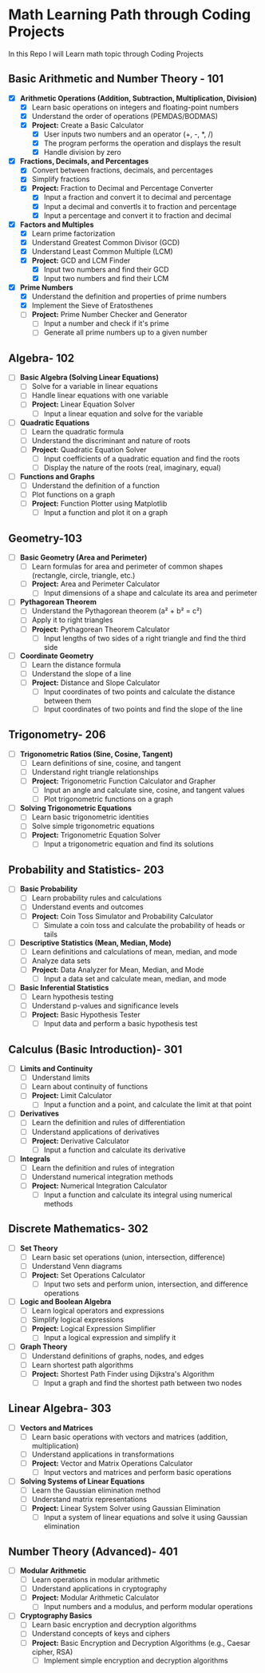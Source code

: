 # Math Learning Path through Coding Projects
In this Repo I will Learn math topic through Coding Projects
## Basic Arithmetic and Number Theory - 101
- [x] **Arithmetic Operations (Addition, Subtraction, Multiplication, Division)**
  - [x] Learn basic operations on integers and floating-point numbers
  - [x] Understand the order of operations (PEMDAS/BODMAS)
  - [x] **Project:** Create a Basic Calculator
    - [x] User inputs two numbers and an operator (+, -, *, /)
    - [x] The program performs the operation and displays the result
    - [x] Handle division by zero

- [x] **Fractions, Decimals, and Percentages**
  - [x] Convert between fractions, decimals, and percentages
  - [x] Simplify fractions
  - [x] **Project:** Fraction to Decimal and Percentage Converter
    - [x] Input a fraction and convert it to decimal and percentage
    - [x] Input a decimal and convertls
    it to fraction and percentage
    - [x] Input a percentage and convert it to fraction and decimal

- [x] **Factors and Multiples**
  - [x] Learn prime factorization
  - [x] Understand Greatest Common Divisor (GCD)
  - [x] Understand Least Common Multiple (LCM)
  - [x] **Project:** GCD and LCM Finder
    - [x] Input two numbers and find their GCD
    - [x] Input two numbers and find their LCM

- [x] **Prime Numbers**
  - [x] Understand the definition and properties of prime numbers
  - [x] Implement the Sieve of Eratosthenes
  - [ ] **Project:** Prime Number Checker and Generator
    - [ ] Input a number and check if it's prime
    - [ ] Generate all prime numbers up to a given number

## Algebra- 102
- [ ] **Basic Algebra (Solving Linear Equations)**
  - [ ] Solve for a variable in linear equations
  - [ ] Handle linear equations with one variable
  - [ ] **Project:** Linear Equation Solver
    - [ ] Input a linear equation and solve for the variable

- [ ] **Quadratic Equations**
  - [ ] Learn the quadratic formula
  - [ ] Understand the discriminant and nature of roots
  - [ ] **Project:** Quadratic Equation Solver
    - [ ] Input coefficients of a quadratic equation and find the roots
    - [ ] Display the nature of the roots (real, imaginary, equal)

- [ ] **Functions and Graphs**
  - [ ] Understand the definition of a function
  - [ ] Plot functions on a graph
  - [ ] **Project:** Function Plotter using Matplotlib
    - [ ] Input a function and plot it on a graph

## Geometry-103
- [ ] **Basic Geometry (Area and Perimeter)**
  - [ ] Learn formulas for area and perimeter of common shapes (rectangle, circle, triangle, etc.)
  - [ ] **Project:** Area and Perimeter Calculator
    - [ ] Input dimensions of a shape and calculate its area and perimeter

- [ ] **Pythagorean Theorem**
  - [ ] Understand the Pythagorean theorem (a² + b² = c²)
  - [ ] Apply it to right triangles
  - [ ] **Project:** Pythagorean Theorem Calculator
    - [ ] Input lengths of two sides of a right triangle and find the third side

- [ ] **Coordinate Geometry**
  - [ ] Learn the distance formula
  - [ ] Understand the slope of a line
  - [ ] **Project:** Distance and Slope Calculator
    - [ ] Input coordinates of two points and calculate the distance between them
    - [ ] Input coordinates of two points and find the slope of the line

## Trigonometry- 206
- [ ] **Trigonometric Ratios (Sine, Cosine, Tangent)**
  - [ ] Learn definitions of sine, cosine, and tangent
  - [ ] Understand right triangle relationships
  - [ ] **Project:** Trigonometric Function Calculator and Grapher
    - [ ] Input an angle and calculate sine, cosine, and tangent values
    - [ ] Plot trigonometric functions on a graph

- [ ] **Solving Trigonometric Equations**
  - [ ] Learn basic trigonometric identities
  - [ ] Solve simple trigonometric equations
  - [ ] **Project:** Trigonometric Equation Solver
    - [ ] Input a trigonometric equation and find its solutions

## Probability and Statistics- 203
- [ ] **Basic Probability**
  - [ ] Learn probability rules and calculations
  - [ ] Understand events and outcomes
  - [ ] **Project:** Coin Toss Simulator and Probability Calculator
    - [ ] Simulate a coin toss and calculate the probability of heads or tails

- [ ] **Descriptive Statistics (Mean, Median, Mode)**
  - [ ] Learn definitions and calculations of mean, median, and mode
  - [ ] Analyze data sets
  - [ ] **Project:** Data Analyzer for Mean, Median, and Mode
    - [ ] Input a data set and calculate mean, median, and mode

- [ ] **Basic Inferential Statistics**
  - [ ] Learn hypothesis testing
  - [ ] Understand p-values and significance levels
  - [ ] **Project:** Basic Hypothesis Tester
    - [ ] Input data and perform a basic hypothesis test

## Calculus (Basic Introduction)- 301
- [ ] **Limits and Continuity**
  - [ ] Understand limits
  - [ ] Learn about continuity of functions
  - [ ] **Project:** Limit Calculator
    - [ ] Input a function and a point, and calculate the limit at that point

- [ ] **Derivatives**
  - [ ] Learn the definition and rules of differentiation
  - [ ] Understand applications of derivatives
  - [ ] **Project:** Derivative Calculator
    - [ ] Input a function and calculate its derivative

- [ ] **Integrals**
  - [ ] Learn the definition and rules of integration
  - [ ] Understand numerical integration methods
  - [ ] **Project:** Numerical Integration Calculator
    - [ ] Input a function and calculate its integral using numerical methods

## Discrete Mathematics- 302
- [ ] **Set Theory**
  - [ ] Learn basic set operations (union, intersection, difference)
  - [ ] Understand Venn diagrams
  - [ ] **Project:** Set Operations Calculator
    - [ ] Input two sets and perform union, intersection, and difference operations

- [ ] **Logic and Boolean Algebra**
  - [ ] Learn logical operators and expressions
  - [ ] Simplify logical expressions
  - [ ] **Project:** Logical Expression Simplifier
    - [ ] Input a logical expression and simplify it

- [ ] **Graph Theory**
  - [ ] Understand definitions of graphs, nodes, and edges
  - [ ] Learn shortest path algorithms
  - [ ] **Project:** Shortest Path Finder using Dijkstra's Algorithm
    - [ ] Input a graph and find the shortest path between two nodes

## Linear Algebra- 303
- [ ] **Vectors and Matrices**
  - [ ] Learn basic operations with vectors and matrices (addition, multiplication)
  - [ ] Understand applications in transformations
  - [ ] **Project:** Vector and Matrix Operations Calculator
    - [ ] Input vectors and matrices and perform basic operations

- [ ] **Solving Systems of Linear Equations**
  - [ ] Learn the Gaussian elimination method
  - [ ] Understand matrix representations
  - [ ] **Project:** Linear System Solver using Gaussian Elimination
    - [ ] Input a system of linear equations and solve it using Gaussian elimination

## Number Theory (Advanced)- 401
- [ ] **Modular Arithmetic**
  - [ ] Learn operations in modular arithmetic
  - [ ] Understand applications in cryptography
  - [ ] **Project:** Modular Arithmetic Calculator
    - [ ] Input numbers and a modulus, and perform modular operations

- [ ] **Cryptography Basics**
  - [ ] Learn basic encryption and decryption algorithms
  - [ ] Understand concepts of keys and ciphers
  - [ ] **Project:** Basic Encryption and Decryption Algorithms (e.g., Caesar cipher, RSA)
    - [ ] Implement simple encryption and decryption algorithms
